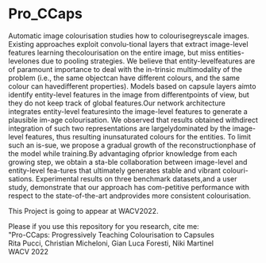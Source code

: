 # Pro_CCaps
Automatic image colourisation studies how to colourisegreyscale  images.    Existing  approaches  exploit  convolu-tional layers that extract image-level features learning thecolourisation  on  the  entire  image,  but  miss  entities-levelones due to pooling strategies.  We believe that entity-levelfeatures are of paramount importance to deal with the in-trinsic multimodality of the problem (i.e., the same objectcan have different colours, and the same colour can havedifferent properties).  Models based on capsule layers aimto identify entity-level features in the image from differentpoints of view, but they do not keep track of global features.Our network architecture integrates entity-level featuresinto  the  image-level  features  to  generate  a  plausible  im-age colourisation.  We observed that results obtained withdirect  integration  of  such  two  representations  are  largelydominated  by  the  image-level  features,  thus  resulting  inunsaturated  colours  for  the  entities.   To  limit  such  an  is-sue,  we  propose  a  gradual  growth  of  the  reconstructionphase  of  the  model  while  training.By  advantaging  ofprior knowledge from each growing step, we obtain a sta-ble collaboration between image-level and entity-level fea-tures that ultimately generates stable and vibrant colouri-sations. Experimental results on three benchmark datasets,and a user study, demonstrate that our approach has com-petitive performance with respect to the state-of-the-art andprovides  more  consistent  colourisation.

This Project is going to appear at WACV2022.

Please if you use this repository for you research, cite me:\
"Pro-CCaps: Progressively Teaching Colourisation to Capsules\
Rita Pucci, Christian Micheloni, Gian Luca Foresti, Niki Martinel\
WACV 2022
